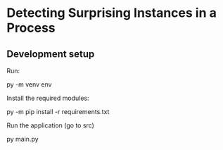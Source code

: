 # Detecting Surprising Instances in a Process

## Development setup

Run:

py -m venv env

Install the required modules:

py -m pip install -r requirements.txt

Run the application (go to src)

py main.py
